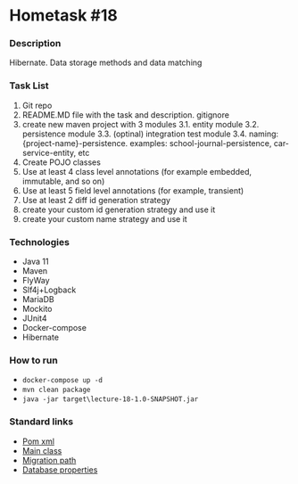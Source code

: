 # Hometask #18
### Description
Hibernate. Data storage methods and data matching
### Task List
1. Git repo
2. README.MD file with the task and description. gitignore
3. create new maven project with 3 modules
   3.1. entity module
   3.2. persistence module
   3.3. (optinal) integration test module
   3.4. naming: {project-name}-persistence. examples: school-journal-persistence, car-service-entity, etc
4. Create POJO classes
5. Use at least 4 class level annotations (for example embedded, immutable, and so on)
6. Use at least 5 field level annotations (for example, transient)
7. Use at least 2 diff id generation strategy
8. create your custom id generation strategy and use it
9. create your custom name strategy and use it
### Technologies
* Java 11
* Maven
* FlyWay
* Slf4j+Logback
* MariaDB
* Mockito
* JUnit4
* Docker-compose
* Hibernate

### How to run
* `docker-compose up -d`
* `mvn clean package`
* `java -jar target\lecture-18-1.0-SNAPSHOT.jar`

### Standard links
+ [Pom xml](pom.xml)
+ [Main class](src/main/java/by/itacademy/javaenterprise/goralchuk/App.java)
+ [Migration path](src/main/resources/database/migration)
+ [Database properties](src/main/resources/database/database.properties)
